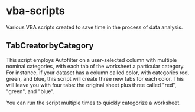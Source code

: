 # vba-scripts
Various VBA scripts created to save time in the process of data analysis.

## TabCreatorbyCategory

This script employs Autofilter on a user-selected column with multiple nominal categories, with each tab of the worksheet a particular category. For instance, if your dataset has a column called color, with categories red, green, and blue, this script will create three new tabs for each color. This will leave you with four tabs: the original sheet plus three called "red", "green", and "blue". 

You can run the script multiple times to quickly categorize a worksheet.
